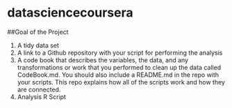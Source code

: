 # datasciencecoursera
##Goal of the Project

  1.  A tidy data set
  2.  A link to a Github repository with your script for performing the analysis
  3.  A code book that describes the variables, the data, and any transformations or work that you performed to clean up the data called CodeBook.md. You should also include a README.md in the repo with your scripts. This repo explains how all of the scripts work and how they are connected.
  4.  Analysis R Script
